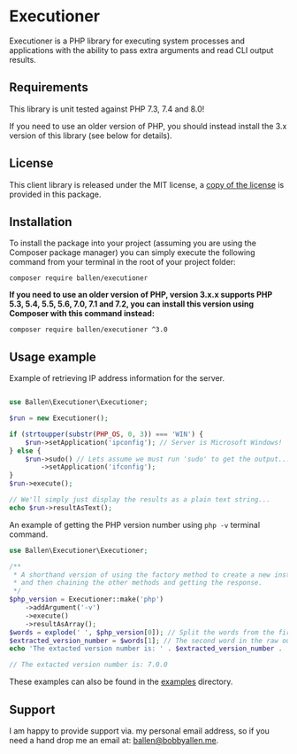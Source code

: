 # Executioner

Executioner is a PHP library for executing system processes and applications with the ability to pass extra arguments and read CLI output results.

## Requirements

This library is unit tested against PHP 7.3, 7.4 and 8.0!

If you need to use an older version of PHP, you should instead install the 3.x version of this library (see below for details).

## License

This client library is released under the MIT license, a [copy of the license](https://github.com/bobsta63/executioner/blob/master/LICENSE) is provided in this package.

## Installation

To install the package into your project (assuming you are using the Composer package manager) you can simply execute the following command from your terminal in the root of your project folder:

```composer require ballen/executioner```


**If you need to use an older version of PHP, version 3.x.x supports PHP 5.3, 5.4, 5.5, 5.6, 7.0, 7.1 and 7.2, you can install this version using Composer with this command instead:**

```shell
composer require ballen/executioner ^3.0
```

## Usage example

Example of retrieving IP address information for the server.
```php

use Ballen\Executioner\Executioner;

$run = new Executioner();

if (strtoupper(substr(PHP_OS, 0, 3)) === 'WIN') {
    $run->setApplication('ipconfig'); // Server is Microsoft Windows!
} else {
    $run->sudo() // Lets assume we must run 'sudo' to get the output...
        ->setApplication('ifconfig');
}
$run->execute();

// We'll simply just display the results as a plain text string...
echo $run->resultAsText();
```

An example of getting the PHP version number using ``php -v`` terminal command.

```php
use Ballen\Executioner\Executioner;

/**
 * A shorthand version of using the factory method to create a new instance
 * and then chaining the other methods and getting the response.
 */
$php_version = Executioner::make('php')
    ->addArgument('-v')
    ->execute()
    ->resultAsArray();
$words = explode(' ', $php_version[0]); // Split the words from the first line of the output!
$extracted_version_number = $words[1]; // The second word in the raw outputted line should be the version number :)
echo 'The extacted version number is: ' . $extracted_version_number . '';

// The extacted version number is: 7.0.0
```

These examples can also be found in the [examples](examples) directory.

## Support

I am happy to provide support via. my personal email address, so if you need a hand drop me an email at: [ballen@bobbyallen.me]().